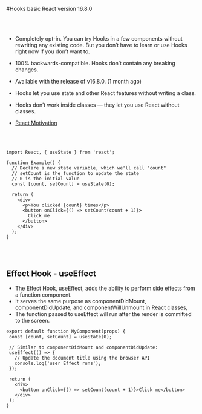 #Hooks basic
React version 16.8.0

<br/>
<br/>

* Completely opt-in. You can try Hooks in a few components without rewriting any existing code. But you don’t have to learn or use Hooks right now if you don’t want to.
* 100% backwards-compatible. Hooks don’t contain any breaking changes.
* Available with the release of v16.8.0. (1 month ago)

* Hooks let you use state and other React features without writing a class.
* Hooks don’t work inside classes — they let you use React without classes.
* [React Motivation](https://reactjs.org/docs/hooks-intro.html#motivation)

<br/>
<br/>

```
import React, { useState } from 'react';

function Example() {
  // Declare a new state variable, which we'll call "count"
  // setCount is the function to update the state
  // 0 is the initial value
  const [count, setCount] = useState(0);

  return (
    <div>
      <p>You clicked {count} times</p>
      <button onClick={() => setCount(count + 1)}>
        Click me
      </button>
    </div>
  );
}
```

<br/>
<br/>

## Effect Hook - useEffect

* The Effect Hook, useEffect, adds the ability to perform side effects from a function component.
* It serves the same purpose as componentDidMount, componentDidUpdate, and componentWillUnmount in React classes,
* The function passed to useEffect will run after the render is committed to the screen.

```
export default function MyComponent(props) {
 const [count, setCount] = useState(0);

 // Similar to componentDidMount and componentDidUpdate:
 useEffect(() => {
   // Update the document title using the browser API
   console.log('user Effect runs');
 });

 return (
   <div>
     <button onClick={() => setCount(count + 1)}>Click me</button>
   </div>
 );
}
```
